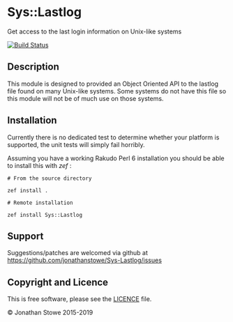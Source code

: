 # Sys::Lastlog

Get access to the last login information on Unix-like systems

[![Build Status](https://travis-ci.org/jonathanstowe/p6-Sys-Lastlog.svg?branch=master)](https://travis-ci.org/jonathanstowe/p6-Sys-Lastlog)

## Description

This module is designed to provided an Object Oriented API to the lastlog
file found on many Unix-like systems.  Some systems do not have this file
so this module will not be of much use on those systems.


## Installation

Currently there is no dedicated test to determine whether your platform is
supported, the unit tests will simply fail horribly.

Assuming you have a working Rakudo Perl 6 installation you should be able to
install this with *zef* :

    # From the source directory

    zef install .

    # Remote installation

    zef install Sys::Lastlog

## Support

Suggestions/patches are welcomed via github at https://github.com/jonathanstowe/Sys-Lastlog/issues

## Copyright and Licence

This is free software, please see the [LICENCE](LICENCE) file.

© Jonathan Stowe 2015-2019 
